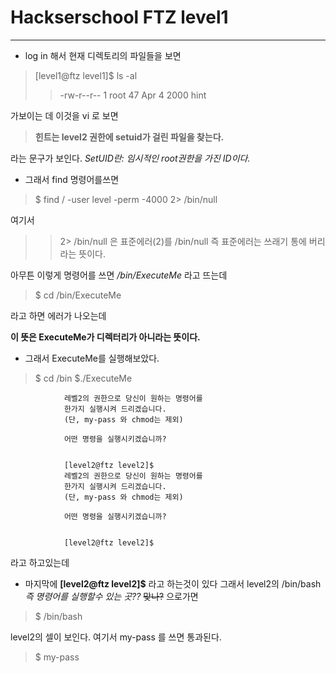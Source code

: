# Hackserschool FTZ level1
 ---

 - log in 해서 현재 디렉토리의  파일들을 보면 
>[level1@ftz level1]$ ls -al
>>-rw-r--r-- 1 root 47 Apr  4  2000 hint 

가보이는 데 이것을 vi 로 보면 

>**힌트는 level2 권한에 setuid가 걸린 파일을 찾는다.**

라는 문구가 보인다. 
*SetUID란: 임시적인 root권한을 가진 ID이다.*

- 그래서 find 명령어를쓰면 
>$ find / -user level -perm -4000 2> /bin/null

여기서
>>2> /bin/null
은 표준에러(2)를 
/bin/null 즉 표준에러는 쓰래기 통에 버리라는 뜻이다.

아무튼 이렇게 명령어를 쓰면 */bin/ExecuteMe*
라고 뜨는데 
>$ cd /bin/ExecuteMe 

라고 하면 에러가 나오는데

**이 뜻은 ExecuteMe가 디렉터리가 아니라는 뜻이다.**

- 그래서 ExecuteMe를 실행해보았다.
>$ cd /bin 
>$./ExecuteMe


                레벨2의 권한으로 당신이 원하는 명령어를
                한가지 실행시켜 드리겠습니다.
                (단, my-pass 와 chmod는 제외)

                어떤 명령을 실행시키겠습니까?


                [level2@ftz level2]$
                레벨2의 권한으로 당신이 원하는 명령어를
                한가지 실행시켜 드리겠습니다.
                (단, my-pass 와 chmod는 제외)

                어떤 명령을 실행시키겠습니까?


                [level2@ftz level2]$

라고 하고있는데 

- 마지막에  **[level2@ftz level2]$** 라고 하는것이 있다 그래서 level2의 /bin/bash *즉 명령어를 실행할수 있는 곳??* ~~맞나?~~
으로가면 
>$ /bin/bash

level2의 셀이 보인다. 여기서 my-pass 를 쓰면 
통과된다. 
>$ my-pass

